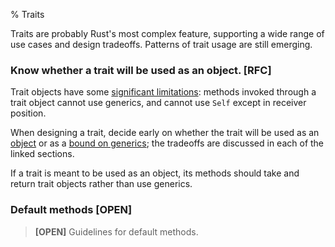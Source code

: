 % Traits

Traits are probably Rust's most complex feature, supporting a wide range of use
cases and design tradeoffs. Patterns of trait usage are still emerging.

### Know whether a trait will be used as an object. [RFC]

Trait objects have some [significant limitations](objects.md): methods
invoked through a trait object cannot use generics, and cannot use
`Self` except in receiver position.

When designing a trait, decide early on whether the trait will be used
as an [object](objects.md) or as a [bound on generics](generics.md);
the tradeoffs are discussed in each of the linked sections.

If a trait is meant to be used as an object, its methods should take
and return trait objects rather than use generics.


### Default methods [OPEN]

> **[OPEN]** Guidelines for default methods.
